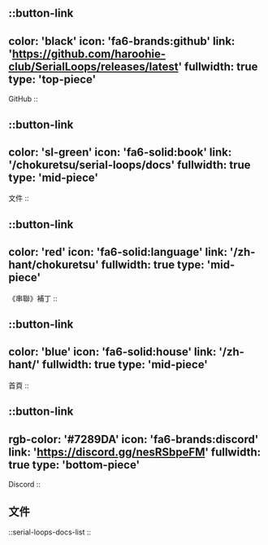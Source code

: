 ::button-link
---
color: 'black'
icon: 'fa6-brands:github'
link: 'https://github.com/haroohie-club/SerialLoops/releases/latest'
fullwidth: true
type: 'top-piece'
---
GitHub
::

::button-link
---
color: 'sl-green'
icon: 'fa6-solid:book'
link: '/chokuretsu/serial-loops/docs'
fullwidth: true
type: 'mid-piece'
---
文件
::

::button-link
---
color: 'red'
icon: 'fa6-solid:language'
link: '/zh-hant/chokuretsu'
fullwidth: true
type: 'mid-piece'
---
《串聯》補丁
::

::button-link
---
color: 'blue'
icon: 'fa6-solid:house'
link: '/zh-hant/'
fullwidth: true
type: 'mid-piece'
---
首頁
::

::button-link
---
rgb-color: '#7289DA'
icon: 'fa6-brands:discord'
link: 'https://discord.gg/nesRSbpeFM'
fullwidth: true
type: 'bottom-piece'
---
Discord
::

## 文件
::serial-loops-docs-list
::